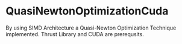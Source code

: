 # QuasiNewtonOptimizationCuda
By using SIMD  Architecture a Quasi-Newton Optimization Technique implemented.
Thrust Library and CUDA are prerequsits.
